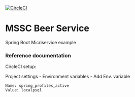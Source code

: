 [![CircleCI](https://circleci.com/gh/vftake5/mssc-beer-service/tree/master.svg?style=svg)](https://circleci.com/gh/vftake5/mssc-beer-service/tree/master)
# MSSC Beer Service

Spring Boot Micriservice example

### Reference documentation

CircleCI setup:

Project settings - Environment variables - Add Env. variable

    Name: spring_profiles_active
    Value: localpsql

